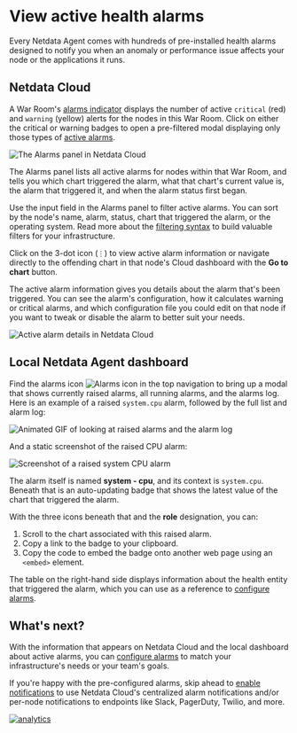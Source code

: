 <!--
title: "View active health alarms"
description: "View active alarms and their rich data to discover and resolve anomalies and performance issues across your infrastructure."
custom_edit_url: https://github.com/netdata/netdata/edit/master/docs/monitor/view-active-alarms.md
-->

# View active health alarms

Every Netdata Agent comes with hundreds of pre-installed health alarms designed to notify you when an anomaly or
performance issue affects your node or the applications it runs.

## Netdata Cloud

A War Room's [alarms indicator](https://learn.netdata.cloud/docs/cloud/war-rooms#indicators) displays the number of
active `critical` (red) and `warning` (yellow) alerts for the nodes in this War Room. Click on either the critical or
warning badges to open a pre-filtered modal displaying only those types of [active
alarms](https://learn.netdata.cloud/docs/cloud/alerts-notifications/view-active-alerts).

![The Alarms panel in Netdata
Cloud](https://user-images.githubusercontent.com/1153921/108564747-d2bfbb00-72c0-11eb-97b9-5863ad3324eb.png)

The Alarms panel lists all active alarms for nodes within that War Room, and tells you which chart triggered the alarm,
what that chart's current value is, the alarm that triggered it, and when the alarm status first began.

Use the input field in the Alarms panel to filter active alarms. You can sort by the node's name, alarm, status, chart
that triggered the alarm, or the operating system. Read more about the [filtering
syntax](https://learn.netdata.cloud/docs/cloud/war-rooms#node-filter) to build valuable filters for your infrastructure.

Click on the 3-dot icon (`⋮`) to view active alarm information or navigate directly to the offending chart in that
node's Cloud dashboard with the **Go to chart** button.

The active alarm information gives you details about the alarm that's been triggered. You can see the alarm's
configuration, how it calculates warning or critical alarms, and which configuration file you could edit on that node if
you want to tweak or disable the alarm to better suit your needs.

![Active alarm details in Netdata
Cloud](https://user-images.githubusercontent.com/1153921/108564813-f08d2000-72c0-11eb-80c8-b2af22a751fd.png)

## Local Netdata Agent dashboard

Find the alarms icon ![Alarms
icon](https://raw.githubusercontent.com/netdata/netdata-ui/98e31799c1ec0983f433537ff16d2ac2b0d994aa/src/components/icon/assets/alarm.svg)
in the top navigation to bring up a modal that shows currently raised alarms, all running alarms, and the alarms log.
Here is an example of a raised `system.cpu` alarm, followed by the full list and alarm log:

![Animated GIF of looking at raised alarms and the alarm
log](https://user-images.githubusercontent.com/1153921/80842482-8c289500-8bb6-11ea-9791-600cfdbe82ce.gif)

And a static screenshot of the raised CPU alarm: 

![Screenshot of a raised system CPU
alarm](https://user-images.githubusercontent.com/1153921/80842330-2dfbb200-8bb6-11ea-8147-3cd366eb0f37.png)

The alarm itself is named **system - cpu**, and its context is `system.cpu`. Beneath that is an auto-updating badge that
shows the latest value of the chart that triggered the alarm.

With the three icons beneath that and the **role** designation, you can:

1.  Scroll to the chart associated with this raised alarm.
2.  Copy a link to the badge to your clipboard.
3.  Copy the code to embed the badge onto another web page using an `<embed>` element.

The table on the right-hand side displays information about the health entity that triggered the alarm, which you can
use as a reference to [configure alarms](/docs/monitor/configure-alarms.md).

## What's next?

With the information that appears on Netdata Cloud and the local dashboard about active alarms, you can [configure
alarms](/docs/monitor/configure-alarms.md) to match your infrastructure's needs or your team's goals.

If you're happy with the pre-configured alarms, skip ahead to [enable
notifications](/docs/monitor/enable-notifications.md) to use Netdata Cloud's centralized alarm notifications and/or
per-node notifications to endpoints like Slack, PagerDuty, Twilio, and more.

[![analytics](https://www.google-analytics.com/collect?v=1&aip=1&t=pageview&_s=1&ds=github&dr=https%3A%2F%2Fgithub.com%2Fnetdata%2Fnetdata&dl=https%3A%2F%2Fmy-netdata.io%2Fgithub%2Fdocs%2Fmonitor%2Fview-active-alarms&_u=MAC~&cid=5792dfd7-8dc4-476b-af31-da2fdb9f93d2&tid=UA-64295674-3)](<>)
